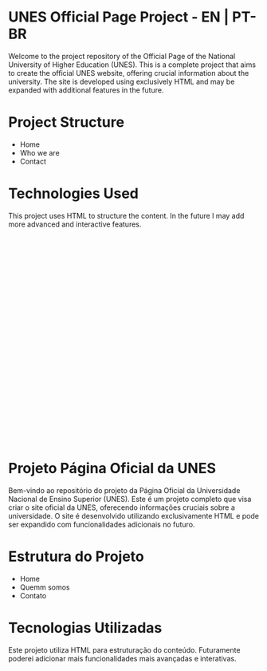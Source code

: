 # UNES Official Page Project - EN | PT-BR

Welcome to the project repository of the Official Page of the National University of Higher Education (UNES). This is a complete project that aims to create the official UNES website, offering crucial information about the university. The site is developed using exclusively HTML and may be expanded with additional features in the future.

# Project Structure

* Home
* Who we are
* Contact

# Technologies Used
This project uses HTML to structure the content. In the future I may add more advanced and interactive features.
<br>
<br>
<br>
<br>
<br>
<br>
<br>
<br>
<br>
<br>
<br>
<br>
<br>
<br>
<br>
<br>
<br>
<br>
<br>
<br>
<br>
<br>
<br>
<br>
<br>
<br>
# Projeto Página Oficial da UNES

Bem-vindo ao repositório do projeto da Página Oficial da Universidade Nacional de Ensino Superior (UNES). Este é um projeto completo que visa criar o site oficial da UNES, oferecendo informações cruciais sobre a universidade. O site é desenvolvido utilizando exclusivamente HTML e pode ser expandido com funcionalidades adicionais no futuro.

# Estrutura do Projeto 

* Home 
* Quemm somos 
* Contato

# Tecnologias Utilizadas 
Este projeto utiliza HTML para estruturação do conteúdo. Futuramente poderei adicionar mais funcionalidades mais avançadas e interativas. 
